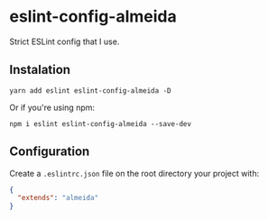 # eslint-config-almeida

Strict ESLint config that I use.

## Instalation
```
yarn add eslint eslint-config-almeida -D
```

Or if you're using npm:
```
npm i eslint eslint-config-almeida --save-dev
```

## Configuration
Create a `.eslintrc.json` file on the root directory your project with: 
```json
{
  "extends": "almeida"
}
```
